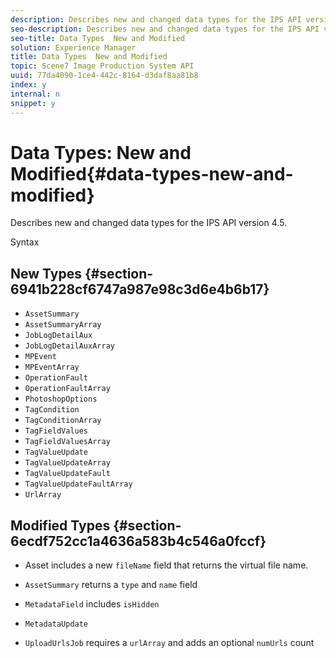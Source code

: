 ```yaml
---
description: Describes new and changed data types for the IPS API version 4.5.
seo-description: Describes new and changed data types for the IPS API version 4.5.
seo-title: Data Types  New and Modified
solution: Experience Manager
title: Data Types  New and Modified
topic: Scene7 Image Production System API
uuid: 77da4090-1ce4-442c-8164-d3daf8aa81b8
index: y
internal: n
snippet: y
---
```


# Data Types: New and Modified{#data-types-new-and-modified}

Describes new and changed data types for the IPS API version 4.5.

 Syntax 

## New Types {#section-6941b228cf6747a987e98c3d6e4b6b17}

* `AssetSummary` 
* `AssetSummaryArray` 
* `JobLogDetailAux` 
* `JobLogDetailAuxArray` 
* `MPEvent` 
* `MPEventArray` 
* `OperationFault` 
* `OperationFaultArray` 
* `PhotoshopOptions` 
* `TagCondition` 
* `TagConditionArray` 
* `TagFieldValues` 
* `TagFieldValuesArray` 
* `TagValueUpdate` 
* `TagValueUpdateArray` 
* `TagValueUpdateFault` 
* `TagValueUpdateFaultArray` 
* `UrlArray`

## Modified Types {#section-6ecdf752cc1a4636a583b4c546a0fccf}

* Asset includes a new `fileName` field that returns the virtual file name. 
* `AssetSummary` returns a `type` and `name` field 

* `MetadataField` includes `isHidden`

* `MetadataUpdate` 
* `UploadUrlsJob` requires a `urlArray` and adds an optional `numUrls` count

